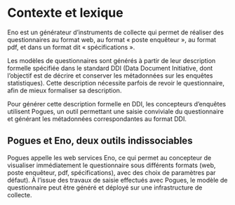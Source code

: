 # Contexte et lexique 

Eno est un générateur d’instruments de collecte qui permet de réaliser des questionnaires au format web, au format « poste enquêteur », au format pdf, et dans un format dit « spécifications ».

Les modèles de questionnaires sont générés à partir de leur description formelle spécifiée dans le standard DDI (Data Document Initiative, dont l’objectif est de décrire et conserver les métadonnées sur les enquêtes statistiques). Cette description nécessite parfois de revoir le questionnaire, afin de mieux formaliser sa description. 

Pour générer cette description formelle en DDI, les concepteurs d’enquêtes utilisent Pogues, un outil permettant une saisie conviviale du questionnaire et générant les métadonnées correspondantes au format DDI. 

## Pogues et Eno, deux outils indissociables 
Pogues appelle les web services Eno, ce qui permet au concepteur de visualiser immédiatement le questionnaire sous différents formats (web, poste enquêteur, pdf, spécifications), avec des choix de paramètres par défaut).
À l’issue des travaux de saisie effectués avec Pogues, le modèle de questionnaire peut être généré et déployé sur une infrastructure de collecte.